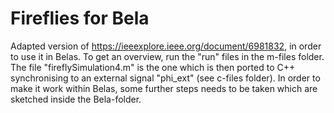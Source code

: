 # Fireflies for Bela 
Adapted version of https://ieeexplore.ieee.org/document/6981832, in order to use it in Belas. 
To get an overview, run the "run" files in the m-files folder. 
The file "fireflySimulation4.m" is the one which is then ported to C++ synchronising to an external signal "phi_ext" (see c-files folder).
In order to make it work within Belas, some further steps needs to be taken which are sketched inside the Bela-folder.
